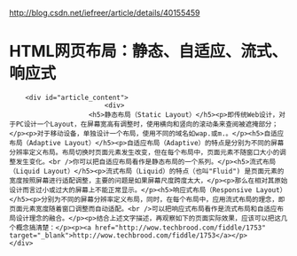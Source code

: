 <a href="http://blog.csdn.net/iefreer/article/details/40155459">http://blog.csdn.net/iefreer/article/details/40155459</a><div id="articleHeader"><h1>HTML网页布局：静态、自适应、流式、响应式</h1></div>
        
        <div id="article_content">
                            <div>
                        <h5>静态布局（Static Layout）</h5><p>即传统Web设计，对于PC设计一个Layout，在屏幕宽高有调整时，使用横向和竖向的滚动条来查阅被遮掩部分；</p><p>对于移动设备，单独设计一个布局，使用不同的域名如wap.或m.。</p><h5>自适应布局（Adaptive Layout）</h5><p>自适应布局（Adaptive）的特点是分别为不同的屏幕分辨率定义布局。布局切换时页面元素发生改变，但在每个布局中，页面元素不随窗口大小的调整发生变化。<br />你可以把自适应布局看作是静态布局的一个系列。</p><h5>流式布局（Liquid Layout）</h5><p>流式布局（Liquid）的特点（也叫"Fluid") 是页面元素的宽度按照屏幕进行适配调整，主要的问题是如果屏幕尺度跨度太大，</p><p>那么在相对其原始设计而言过小或过大的屏幕上不能正常显示。</p><h5>响应式布局（Responsive Layout）</h5><p>分别为不同的屏幕分辨率定义布局，同时，在每个布局中，应用流式布局的理念，即页面元素宽度随着窗口调整而自动适配。<br />可以把响应式布局看作是流式布局和自适应布局设计理念的融合。</p><p>结合上述文字描述，再观察如下的页面实际效果，应该可以把这几个概念搞清楚：</p><p><a href="http://wow.techbrood.com/fiddle/1753" target="_blank">http://wow.techbrood.com/fiddle/1753</a></p>                </div>
                    
    